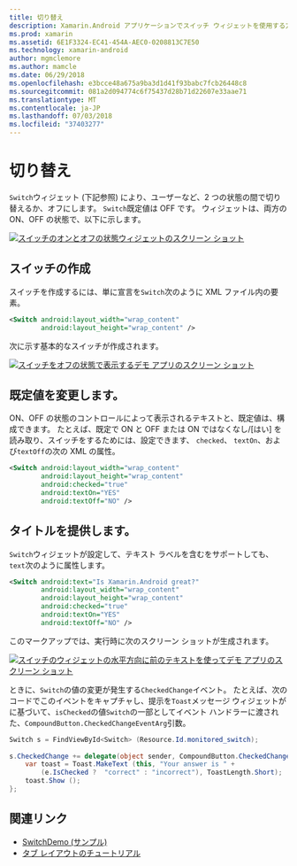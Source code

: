 ```yaml
---
title: 切り替え
description: Xamarin.Android アプリケーションでスイッチ ウィジェットを使用する方法
ms.prod: xamarin
ms.assetid: 6E1F3324-EC41-454A-AEC0-0208813C7E50
ms.technology: xamarin-android
author: mgmclemore
ms.author: mamcle
ms.date: 06/29/2018
ms.openlocfilehash: e3bcce48a675a9ba3d1d41f93babc7fcb26448c8
ms.sourcegitcommit: 081a2d094774c6f75437d28b71d22607e33aae71
ms.translationtype: MT
ms.contentlocale: ja-JP
ms.lasthandoff: 07/03/2018
ms.locfileid: "37403277"
---
```

# <a name="switch"></a>切り替え

`Switch`ウィジェット (下記参照) により、ユーザーなど、2 つの状態の間で切り替えるか、オフにします。 `Switch`既定値は OFF です。 ウィジェットは、両方の ON、OFF の状態で、以下に示します。

[![スイッチのオンとオフの状態ウィジェットのスクリーン ショット](switch-images/16-switch-onoff.png)](switch-images/16-switch-onoff.png#lightbox)


## <a name="creating-a-switch"></a>スイッチの作成

スイッチを作成するには、単に宣言を`Switch`次のように XML ファイル内の要素。

```xml
<Switch android:layout_width="wrap_content"
        android:layout_height="wrap_content" />
```

次に示す基本的なスイッチが作成されます。

[![スイッチをオフの状態で表示するデモ アプリのスクリーン ショット](switch-images/07-switch.png)](switch-images/07-switch.png#lightbox)


## <a name="changing-default-values"></a>既定値を変更します。

ON、OFF の状態のコントロールによって表示されるテキストと、既定値は、構成できます。 たとえば、既定で ON と OFF または ON ではなくなし/[はい] を読み取り、スイッチをするためには、設定できます、 `checked`、 `textOn`、および`textOff`の次の XML の属性。

```xml
<Switch android:layout_width="wrap_content"
        android:layout_height="wrap_content"
        android:checked="true"
        android:textOn="YES"
        android:textOff="NO" />
```



## <a name="providing-a-title"></a>タイトルを提供します。

`Switch`ウィジェットが設定して、テキスト ラベルを含むをサポートしても、`text`次のように属性します。

```xml
<Switch android:text="Is Xamarin.Android great?"
        android:layout_width="wrap_content"
        android:layout_height="wrap_content"
        android:checked="true"
        android:textOn="YES"
        android:textOff="NO" />
```

このマークアップでは、実行時に次のスクリーン ショットが生成されます。

[![スイッチのウィジェットの水平方向に前のテキストを使ってデモ アプリのスクリーン ショット](switch-images/08-switch.png)](switch-images/08-switch.png#lightbox)

ときに、`Switch`の値の変更が発生する`CheckedChange`イベント。
たとえば、次のコードでこのイベントをキャプチャし、提示を`Toast`メッセージ ウィジェットがに基づいて、`isChecked`の値`Switch`の一部としてイベント ハンドラーに渡された、`CompoundButton.CheckedChangeEventArg`引数。

```csharp
Switch s = FindViewById<Switch> (Resource.Id.monitored_switch);
           
s.CheckedChange += delegate(object sender, CompoundButton.CheckedChangeEventArgs e) {
    var toast = Toast.MakeText (this, "Your answer is " +
        (e.IsChecked ?  "correct" : "incorrect"), ToastLength.Short);
    toast.Show ();
};
```


## <a name="related-links"></a>関連リンク

- [SwitchDemo (サンプル)](https://developer.xamarin.com/samples/monodroid/SwitchDemo/)
- [タブ レイアウトのチュートリアル](~/android/user-interface/layouts/tab-layout/index.md)
